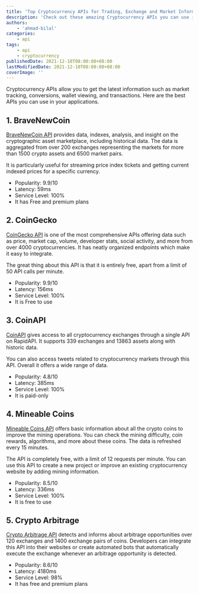 ```yaml
---
title: 'Top Cryptocurrency APIs for Trading, Exchange and Market Information'
description: 'Check out these amazing Cryptocurrency APIs you can use in your next application.'
authors:
    - 'ahmad-bilal'
categories:
    - api
tags:
    - api
    - cryptocurrency
publishedDate: 2021-12-10T08:00:00+08:00
lastModifiedDate: 2021-12-10T08:00:00+08:00
coverImage: ''
---
```


<Lead>
	Cryptocurrency APIs allow you to get the latest information such as market
	tracking, conversions, wallet viewing, and transactions. Here are the best
	APIs you can use in your applications.
</Lead>

## 1. BraveNewCoin

[BraveNewCoin API](https://rapidapi.com/BraveNewCoin/api/bravenewcoin/?utm_source=RapidAPI.com/guides&utm_medium=DevRel&utm_campaign=DevRel) provides data, indexes, analysis, and insight on the cryptographic asset marketplace, including historical data. The data is aggregated from over 200 exchanges representing the markets for more than 1500 crypto assets and 6500 market pairs.

It is particularly useful for streaming price index tickets and getting current indexed prices for a specific currency.

-   Popularity: 9.9/10
-   Latency: 59ms
-   Service Level: 100%
-   It has Free and premium plans

## 2. CoinGecko

[CoinGecko API](https://rapidapi.com/coingecko/api/coingecko/?utm_source=RapidAPI.com/guides&utm_medium=DevRel&utm_campaign=DevRel) is one of the most comprehensive APIs offering data such as price, market cap, volume, developer stats, social activity, and more from over 4000 cryptocurrencies. It has neatly organized endpoints which make it easy to integrate.

The great thing about this API is that it is entirely free, apart from a limit of 50 API calls per minute.

-   Popularity: 9.9/10
-   Latency: 156ms
-   Service Level: 100%
-   It is Free to use

## 3. CoinAPI

[CoinAPI](https://rapidapi.com/coinapi/api/coinapi-rest/?utm_source=RapidAPI.com/guides&utm_medium=DevRel&utm_campaign=DevRel) gives access to all cryptocurrency exchanges through a single API on RapidAPI. It supports 339 exchanges and 13863 assets along with historic data.

You can also access tweets related to cryptocurrency markets through this API. Overall it offers a wide range of data.

-   Popularity: 4.8/10
-   Latency: 385ms
-   Service Level: 100%
-   It is paid-only

## 4. Mineable Coins

[Mineable Coins API](https://rapidapi.com/minerstat/api/mineable-coins/?utm_source=RapidAPI.com/guides&utm_medium=DevRel&utm_campaign=DevRel) offers basic information about all the crypto coins to improve the mining operations. You can check the mining difficulty, coin rewards, algorithms, and more about these coins. The data is refreshed every 15 minutes.

The API is completely free, with a limit of 12 requests per minute. You can use this API to create a new project or improve an existing cryptocurrency website by adding mining information.

-   Popularity: 8.5/10
-   Latency: 336ms
-   Service Level: 100%
-   It is free to use

## 5. Crypto Arbitrage

[Crypto Arbitrage API](https://rapidapi.com/WRT/api/crypto-arbitrage/?utm_source=RapidAPI.com/guides&utm_medium=DevRel&utm_campaign=DevRel) detects and informs about arbitrage opportunities over 120 exchanges and 1400 exchange pairs of coins. Developers can integrate this API into their websites or create automated bots that automatically execute the exchange whenever an arbitrage opportunity is detected.

-   Popularity: 8.6/10
-   Latency: 4180ms
-   Service Level: 98%
-   It has free and premium plans
